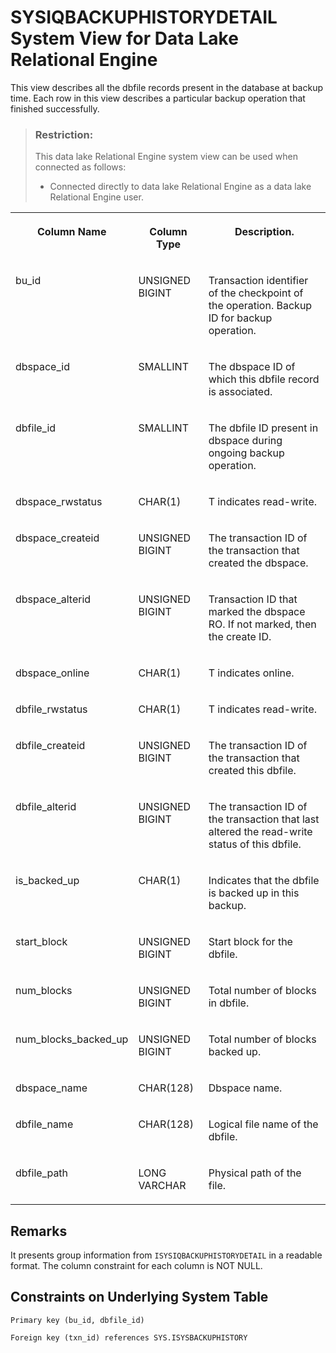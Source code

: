 <!-- loioa5cb7cc084f2101597888efc1f59071c -->

# SYSIQBACKUPHISTORYDETAIL System View for Data Lake Relational Engine

This view describes all the dbfile records present in the database at backup time. Each row in this view describes a particular backup operation that finished successfully.



> ### Restriction:  
> This data lake Relational Engine system view can be used when connected as follows:
> 
> -   Connected directly to data lake Relational Engine as a data lake Relational Engine user.


<table>
<tr>
<th valign="top">

Column Name



</th>
<th valign="top">

Column Type



</th>
<th valign="top">

Description.



</th>
</tr>
<tr>
<td valign="top">

bu\_id



</td>
<td valign="top">

UNSIGNED BIGINT



</td>
<td valign="top">

Transaction identifier of the checkpoint of the operation. Backup ID for backup operation.



</td>
</tr>
<tr>
<td valign="top">

dbspace\_id



</td>
<td valign="top">

SMALLINT



</td>
<td valign="top">

The dbspace ID of which this dbfile record is associated.



</td>
</tr>
<tr>
<td valign="top">

dbfile\_id



</td>
<td valign="top">

SMALLINT



</td>
<td valign="top">

The dbfile ID present in dbspace during ongoing backup operation.



</td>
</tr>
<tr>
<td valign="top">

dbspace\_rwstatus



</td>
<td valign="top">

CHAR\(1\)



</td>
<td valign="top">

T indicates read-write.



</td>
</tr>
<tr>
<td valign="top">

dbspace\_createid



</td>
<td valign="top">

UNSIGNED BIGINT



</td>
<td valign="top">

The transaction ID of the transaction that created the dbspace.



</td>
</tr>
<tr>
<td valign="top">

dbspace\_alterid



</td>
<td valign="top">

UNSIGNED BIGINT



</td>
<td valign="top">

Transaction ID that marked the dbspace RO. If not marked, then the create ID.



</td>
</tr>
<tr>
<td valign="top">

dbspace\_online



</td>
<td valign="top">

CHAR\(1\)



</td>
<td valign="top">

T indicates online.



</td>
</tr>
<tr>
<td valign="top">

dbfile\_rwstatus



</td>
<td valign="top">

CHAR\(1\)



</td>
<td valign="top">

T indicates read-write.



</td>
</tr>
<tr>
<td valign="top">

dbfile\_createid



</td>
<td valign="top">

UNSIGNED BIGINT



</td>
<td valign="top">

The transaction ID of the transaction that created this dbfile.



</td>
</tr>
<tr>
<td valign="top">

dbfile\_alterid



</td>
<td valign="top">

UNSIGNED BIGINT



</td>
<td valign="top">

The transaction ID of the transaction that last altered the read-write status of this dbfile.



</td>
</tr>
<tr>
<td valign="top">

is\_backed\_up



</td>
<td valign="top">

CHAR\(1\)



</td>
<td valign="top">

Indicates that the dbfile is backed up in this backup.



</td>
</tr>
<tr>
<td valign="top">

start\_block



</td>
<td valign="top">

UNSIGNED BIGINT



</td>
<td valign="top">

Start block for the dbfile.



</td>
</tr>
<tr>
<td valign="top">

num\_blocks



</td>
<td valign="top">

UNSIGNED BIGINT



</td>
<td valign="top">

Total number of blocks in dbfile.



</td>
</tr>
<tr>
<td valign="top">

num\_blocks\_backed\_up



</td>
<td valign="top">

UNSIGNED BIGINT



</td>
<td valign="top">

Total number of blocks backed up.



</td>
</tr>
<tr>
<td valign="top">

dbspace\_name



</td>
<td valign="top">

CHAR\(128\)



</td>
<td valign="top">

Dbspace name.



</td>
</tr>
<tr>
<td valign="top">

dbfile\_name



</td>
<td valign="top">

CHAR\(128\)



</td>
<td valign="top">

Logical file name of the dbfile.



</td>
</tr>
<tr>
<td valign="top">

dbfile\_path



</td>
<td valign="top">

LONG VARCHAR



</td>
<td valign="top">

Physical path of the file.



</td>
</tr>
</table>



<a name="loioa5cb7cc084f2101597888efc1f59071c__section_n3y_snq_qbb"/>

## Remarks

It presents group information from `ISYSIQBACKUPHISTORYDETAIL` in a readable format. The column constraint for each column is NOT NULL.



<a name="loioa5cb7cc084f2101597888efc1f59071c__section_gzb_qnq_qbb"/>

## Constraints on Underlying System Table

```
Primary key (bu_id, dbfile_id)
```

```
Foreign key (txn_id) references SYS.ISYSBACKUPHISTORY
```

